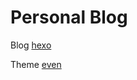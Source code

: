 # Personal Blog

Blog  [hexo](https://hexo.io/)

Theme  [even](https://github.com/ahonn/hexo-theme-even)
